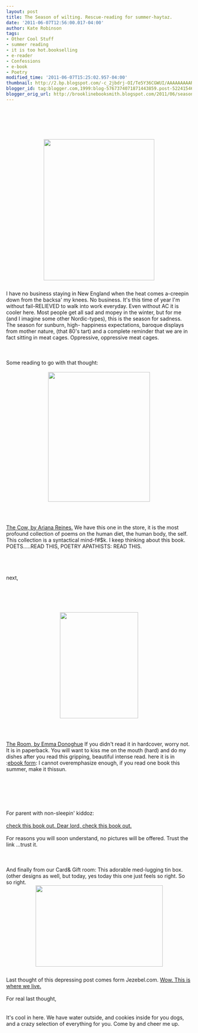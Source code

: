 ```yaml
---
layout: post
title: The Season of wilting. Rescue-reading for summer-haytaz.
date: '2011-06-07T12:56:00.017-04:00'
author: Kate Robinson
tags:
- Other Cool Stuff
- summer reading
- it is too hot.bookselling
- e-reader
- Confessions
- e-book
- Poetry
modified_time: '2011-06-07T15:25:02.957-04:00'
thumbnail: http://2.bp.blogspot.com/-c_2jbdrj-OI/Te5Y36CGWUI/AAAAAAAAARc/OLIW0WZyEq0/s72-c/1111111111111111111.jpg
blogger_id: tag:blogger.com,1999:blog-5767374071871443859.post-5224154634656975158
blogger_orig_url: http://brooklinebooksmith.blogspot.com/2011/06/season-of-wilting-rescue-reading-for.html
---
```


<div><br /><div><br /><div><br /><div><br /><div><br /></div><img style="TEXT-ALIGN: center; MARGIN: 0px auto 10px; WIDTH: 300px; DISPLAY: block; HEIGHT: 382px; CURSOR: hand" id="BLOGGER_PHOTO_ID_5615523502871697730" border="0" alt="" src="http://2.bp.blogspot.com/-c_2jbdrj-OI/Te5Y36CGWUI/AAAAAAAAARc/OLIW0WZyEq0/s400/1111111111111111111.jpg" /><br />I have no business staying in New England when the heat comes a-creepin down from the backsa' my knees. No business. It's this time of year I'm without fail-RELIEVED to walk into work everyday. Even without AC it is cooler here. Most people get all sad and mopey in the winter, but for me (and I imagine some other Nordic-types), this is the season for sadness. The season for sunburn, high- happiness expectations, baroque displays from mother nature, (that 80's tart) and a complete reminder that we are in fact sitting in meat cages. Oppressive, oppressive meat cages.<br /><br /><br /><br /><div>Some reading to go with that thought:</div><br /><img style="TEXT-ALIGN: center; MARGIN: 0px auto 10px; WIDTH: 276px; DISPLAY: block; HEIGHT: 351px; CURSOR: hand" id="BLOGGER_PHOTO_ID_5615533948952755026" border="0" alt="" src="http://1.bp.blogspot.com/-Ak0pdSnN7s8/Te5iX8t5u1I/AAAAAAAAASM/IJzPOzncww4/s400/cow.jpg" /><br /><br /><br /><div><a href="http://www.brooklinebooksmith-shop.com/book/9780977106479">The Cow, by Ariana Reines.</a> We have this one in the store, it is the most profound collection of poems on the human diet, the human body, the self. This collection is a syntactical mind-f#$k. I keep thinking about this book. POETS.....READ THIS, POETRY APATHISTS: READ THIS.</div></div><br /><div></div><br /><div></div><br /><div><br />next,<br /><br /><br /></div><br /><div></div><br /><div><br /></div><img style="TEXT-ALIGN: center; MARGIN: 0px auto 10px; WIDTH: 212px; DISPLAY: block; HEIGHT: 287px; CURSOR: hand" id="BLOGGER_PHOTO_ID_5615533732405035826" border="0" alt="" src="http://3.bp.blogspot.com/-e9GGv5wp_vQ/Te5iLWA5wzI/AAAAAAAAASE/gbcJL5a-sFE/s400/room.jpg" /><br /><br /><br /><div><a href="http://www.brooklinebooksmith-shop.com/book/9780316098328">The Room, by Emma Donoghue</a> If you didn't read it in hardcover, worry not. It is in paperback. You will want to kiss me on the mouth (hard) and do my dishes after you read this gripping, beautiful intense read. here it is in :<a href="http://www.brooklinebooksmith-shop.com/google-ebooks/room-novel">ebook form</a>: I cannot overemphasize enough, if you read one book this summer, make it thissun.</div><br /><br /><br /><div></div><br /><br /><br /><div>For parent with non-sleepin' kiddoz:</div><br /><div><a href="http://www.brooklinebooksmith-shop.com/book/9781617750250">check this book out. Dear lord, check this book out.</a></div><br /><div>For reasons you will soon understand, no pictures will be offered. Trust the link ...trust it.</div><br /><br /><br /><div>And finally from our Card&amp; Gift room: This adorable med-lugging tin box. (other designs as well, but today, yes today this one just feels so right. So so right.</div><img style="TEXT-ALIGN: center; MARGIN: 0px auto 10px; WIDTH: 345px; DISPLAY: block; HEIGHT: 220px; CURSOR: hand" id="BLOGGER_PHOTO_ID_5615558392561740658" border="0" alt="" src="http://3.bp.blogspot.com/-ZIP9FTh5Ebc/Te54mwQbK3I/AAAAAAAAASU/5ORboIkp9UI/s400/pain.bmp" /><br />Last thought of this depressing post comes form Jezebel.com. <a href="http://jezebel.com/5809390/denied-gender-reassignment-inmate-tries-to-castrate-herself">Wow. This is where we live.<br /><br /></a>For real last thought,</div><br /><div></div><br /><div>It's cool in here. We have water outside, and cookies inside for you dogs, and a crazy selection of everything for you. Come by and cheer me up.<br /><br /><br /><br /><div></div><br /><br /><br /><br /><br /><br /><br /><div><br /><br /><br /><br /></div><br /><br /><br /><br /><br /><br /><br /><div></div></div></div></div>